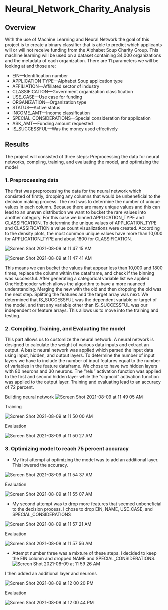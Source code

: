 # Neural_Network_Charity_Analysis

## Overview

With the use of Machine Learning and Neural Network the goal of this project is to create a binary classifier that is able to predict which applicants will or will not receive funding from the Alphabet Soup Charity Group. This machine learning will be used on a dataset containing 34,000 organizations and the metadata of each organization. There are 11 parameters we will be looking at and those are:

- EIN—Identification number
- APPLICATION TYPE—Alphabet Soup application type
- AFFILIATION—Affiliated sector of industry
- CLASSIFICATION—Government organization classification
- USE_CASE—Use case for funding
- ORGANIZATION—Organization type
- STATUS—Active status
- INCOME_AMT—Income classification
- SPECIAL_CONSIDERATIONS—Special consideration for application
- ASK_AMT—Funding amount requested
- IS_SUCCESSFUL—Was the money used effectively

## Results

The project will consisted of three steps: Preprocessing the data for neural networks, compling, training, and evaluating the model, and optimizing the model

### 1. Preprocessing data

The first was preprocessing the data for the neural network which consisted of firstly, dropping any columns that would be unbeneficial to the decision making process. The next was to determine the number of unique values in each column. Because there are many unique values and this can lead to an uneven distribution we want to bucket the rare values into another category. For this case we binned APPLICATION_TYPE and CLASSIFICATION. To determine the unique values of APPLICATION_TYPE and CLASSIFICATION a value count visualizations were created. According to the density plots, the most common unique values have more than 10,000 for APPLICATION_TYPE and about 1800 for CLASSIFICATION. 

![Screen Shot 2021-08-09 at 11 47 15 AM](https://user-images.githubusercontent.com/80358062/128734895-6e202122-b435-493e-8d2a-39ad79ca3dfe.png)

![Screen Shot 2021-08-09 at 11 47 41 AM](https://user-images.githubusercontent.com/80358062/128734965-60ea50a0-208c-449c-8113-2de10e3f3aa3.png)


This means we can bucket the values that appear less than 10,000 and 1800 times, replace the column within the dataframe, and check if the binning was successful.
After generating a categorical variable list we applied OneHotEncoder which allows the algorithm to have a more nuanced understanding. Merging the new with the old and then dropping the old was the next step. Splitting the features and the target array was next. We determined that IS_SUCCESSFUL was the dependent variable or target of the model, and that any variable other than IS_SUCCESSFUL was our independent or feature arrays. This allows us to move into the training and testing.

### 2. Compiling, Training, and Evaluating the model

This part allows us to customize the neural network. A neural network is designed to calculate the weight of various data inputs and extract an output. A basic neural network was applied which parsed the input data using input,  hidden, and output layers. To determine the number of input layers we have to include the number of input features equal to the number of variables in the feature dataframe. We chose to have two hidden layers with 80 neurons and 30 neurons. The “relu” activation function was applied to the first and second hidden layer while the “sigmoid” activation function was applied to the output layer. Training and evaluating lead to an accuracy of 72 percent.

Building neural network
![Screen Shot 2021-08-09 at 11 49 05 AM](https://user-images.githubusercontent.com/80358062/128735171-1ccd0fe8-fdfb-4b8a-a93c-6e511cf948af.png)

Training

![Screen Shot 2021-08-09 at 11 50 00 AM](https://user-images.githubusercontent.com/80358062/128735298-b020370e-eccd-4552-b92b-bb3fe06a8627.png)

Evaluation

![Screen Shot 2021-08-09 at 11 50 27 AM](https://user-images.githubusercontent.com/80358062/128735373-b5b91e26-03b9-49ec-9610-e693d2006504.png)


### 3. Optimizing model to reach 75 percent accuracy

- My first attempt at optimizing the model was to add an additional layer. This lowered the accuracy.

![Screen Shot 2021-08-09 at 11 54 37 AM](https://user-images.githubusercontent.com/80358062/128736144-1b6e2908-54a9-4229-840c-8a8f40199be8.png)

Evaluation

![Screen Shot 2021-08-09 at 11 55 07 AM](https://user-images.githubusercontent.com/80358062/128736245-16751e66-d103-48a6-8870-ab29a4ec19c8.png)

- My second attempt was to drop more features that seemed unbeneficial to the decision process. I chose to drop EIN, NAME, USE_CASE, and SPECIAL_CONSIDERATIONS

![Screen Shot 2021-08-09 at 11 57 21 AM](https://user-images.githubusercontent.com/80358062/128736540-1afa5f4a-396b-4f1c-a6a9-764e0bb69e2d.png)

Evaluation

![Screen Shot 2021-08-09 at 11 57 56 AM](https://user-images.githubusercontent.com/80358062/128736655-e7d3bdf1-ff5a-412b-9259-7e9cf546f212.png)

- Attempt number three was a mixture of these steps. I decided to keep the EIN column and dropped NAME and SPECIAL_CONSIDERATIONS.
![Screen Shot 2021-08-09 at 11 59 26 AM](https://user-images.githubusercontent.com/80358062/128736895-e45a50c7-f722-4897-b7ae-ec8e0dbbc806.png)

I then added an additional layer and neurons

![Screen Shot 2021-08-09 at 12 00 20 PM](https://user-images.githubusercontent.com/80358062/128737016-850e442f-5afd-49c3-8120-524ea6a6b12b.png)

Evaluation

![Screen Shot 2021-08-09 at 12 00 44 PM](https://user-images.githubusercontent.com/80358062/128737076-ca1005ba-22b1-4190-9959-c262b23d9556.png)



